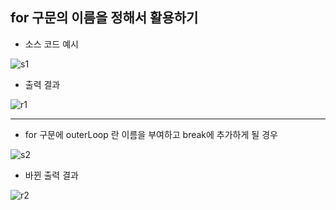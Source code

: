 ## for 구문의 이름을 정해서 활용하기

- 소스 코드 예시

![s1](https://github.com/LeeKangHo1/My-Java-study/assets/171015955/59a1de6f-31cf-451c-aeb1-db3ae939c3cc)


- 출력 결과

![r1](https://github.com/LeeKangHo1/My-Java-study/assets/171015955/85d0b769-71ac-40ad-84d3-c43c9e61a0ae)


---

- for 구문에  outerLoop 란 이름을 부여하고 break에 추가하게 될 경우

![s2](https://github.com/LeeKangHo1/My-Java-study/assets/171015955/bc25d778-986e-43f3-8db0-13c23ae497fa)


- 바뀐 출력 결과

![r2](https://github.com/LeeKangHo1/My-Java-study/assets/171015955/f0c3c831-54e0-474f-95d4-8a45ec0646fe)
